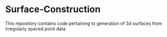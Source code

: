 # Surface-Construction
This repository contains code pertaining to generation of 3d surfaces from irregularly spaced point data
